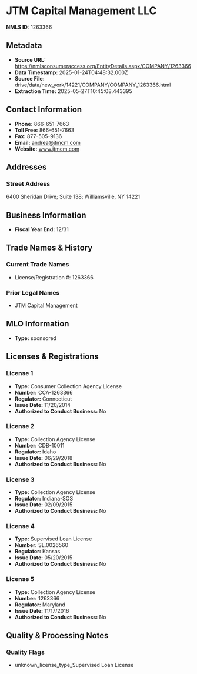 # JTM Capital Management LLC

**NMLS ID:** 1263366

## Metadata
- **Source URL:** https://nmlsconsumeraccess.org/EntityDetails.aspx/COMPANY/1263366
- **Data Timestamp:** 2025-01-24T04:48:32.000Z
- **Source File:** drive/data/new_york/14221/COMPANY/COMPANY_1263366.html
- **Extraction Time:** 2025-05-27T10:45:08.443395

## Contact Information
- **Phone:** 866-651-7663
- **Toll Free:** 866-651-7663
- **Fax:** 877-505-9136
- **Email:** andrea@jtmcm.com
- **Website:** www.jtmcm.com

## Addresses
### Street Address
6400 Sheridan Drive; Suite 138; Williamsville, NY 14221

## Business Information
- **Fiscal Year End:** 12/31

## Trade Names & History
### Current Trade Names
- License/Registration #: 1263366

### Prior Legal Names
- JTM Capital Management

## MLO Information
- **Type:** sponsored

## Licenses & Registrations

### License 1
- **Type:** Consumer Collection Agency License
- **Number:** CCA-1263366
- **Regulator:** Connecticut
- **Issue Date:** 11/20/2014
- **Authorized to Conduct Business:** No

### License 2
- **Type:** Collection Agency License
- **Number:** CDB-10011
- **Regulator:** Idaho
- **Issue Date:** 06/29/2018
- **Authorized to Conduct Business:** No

### License 3
- **Type:** Collection Agency License
- **Regulator:** Indiana-SOS
- **Issue Date:** 02/09/2015
- **Authorized to Conduct Business:** No

### License 4
- **Type:** Supervised Loan License
- **Number:** SL.0026560
- **Regulator:** Kansas
- **Issue Date:** 05/20/2015
- **Authorized to Conduct Business:** No

### License 5
- **Type:** Collection Agency License
- **Number:** 1263366
- **Regulator:** Maryland
- **Issue Date:** 11/17/2016
- **Authorized to Conduct Business:** No

## Quality & Processing Notes
### Quality Flags
- unknown_license_type_Supervised Loan License
